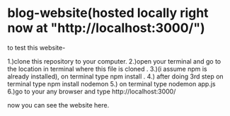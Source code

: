 # blog-website(hosted locally right now at "http://localhost:3000/")

to test this website-

1.)clone this repository to your computer.
2.)open your terminal and go to the location in terminal where this file is cloned .
3.)(i assume npm is already installed), on terminal type npm install .
4.) after doing 3rd step on terminal type npm install nodemon
5.) on terminal type nodemon app.js
6.)go to your any browser and type http://localhost:3000/

now you can see the website here.

